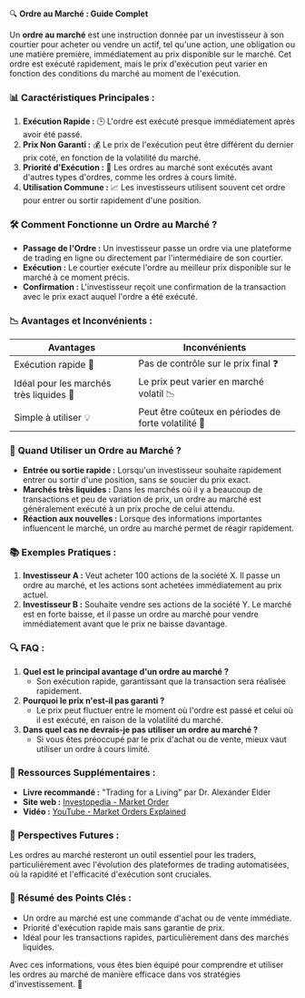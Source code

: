 🔍 **Ordre au Marché : Guide Complet**

Un **ordre au marché** est une instruction donnée par un investisseur à son courtier pour acheter ou vendre un actif, tel qu'une action, une obligation ou une matière première, immédiatement au prix disponible sur le marché. Cet ordre est exécuté rapidement, mais le prix d'exécution peut varier en fonction des conditions du marché au moment de l'exécution.

### 📊 **Caractéristiques Principales :**

1. **Exécution Rapide :** 🕒 L'ordre est exécuté presque immédiatement après avoir été passé.
2. **Prix Non Garanti :** 💰 Le prix de l'exécution peut être différent du dernier prix coté, en fonction de la volatilité du marché.
3. **Priorité d'Exécution :** 🥇 Les ordres au marché sont exécutés avant d'autres types d'ordres, comme les ordres à cours limité.
4. **Utilisation Commune :** 📈 Les investisseurs utilisent souvent cet ordre pour entrer ou sortir rapidement d'une position.

### 🛠️ **Comment Fonctionne un Ordre au Marché ?**

- **Passage de l'Ordre :** Un investisseur passe un ordre via une plateforme de trading en ligne ou directement par l'intermédiaire de son courtier.
- **Exécution :** Le courtier exécute l'ordre au meilleur prix disponible sur le marché à ce moment précis.
- **Confirmation :** L'investisseur reçoit une confirmation de la transaction avec le prix exact auquel l'ordre a été exécuté.

### 📉 **Avantages et Inconvénients :**

| **Avantages**                               | **Inconvénients**                           |
|---------------------------------------------|---------------------------------------------|
| Exécution rapide 🔄                         | Pas de contrôle sur le prix final ❓        |
| Idéal pour les marchés très liquides 🌊     | Le prix peut varier en marché volatil 📉    |
| Simple à utiliser 💡                        | Peut être coûteux en périodes de forte volatilité 💸|

### 🧠 **Quand Utiliser un Ordre au Marché ?**

- **Entrée ou sortie rapide :** Lorsqu'un investisseur souhaite rapidement entrer ou sortir d'une position, sans se soucier du prix exact.
- **Marchés très liquides :** Dans les marchés où il y a beaucoup de transactions et peu de variation de prix, un ordre au marché est généralement exécuté à un prix proche de celui attendu.
- **Réaction aux nouvelles :** Lorsque des informations importantes influencent le marché, un ordre au marché permet de réagir rapidement.

### 📚 **Exemples Pratiques :**

1. **Investisseur A :** Veut acheter 100 actions de la société X. Il passe un ordre au marché, et les actions sont achetées immédiatement au prix actuel.
2. **Investisseur B :** Souhaite vendre ses actions de la société Y. Le marché est en forte baisse, et il passe un ordre au marché pour vendre immédiatement avant que le prix ne baisse davantage.

### 🔍 **FAQ :**

1. **Quel est le principal avantage d'un ordre au marché ?**
   - Son exécution rapide, garantissant que la transaction sera réalisée rapidement.
2. **Pourquoi le prix n'est-il pas garanti ?**
   - Le prix peut fluctuer entre le moment où l'ordre est passé et celui où il est exécuté, en raison de la volatilité du marché.
3. **Dans quel cas ne devrais-je pas utiliser un ordre au marché ?**
   - Si vous êtes préoccupé par le prix d'achat ou de vente, mieux vaut utiliser un ordre à cours limité.

### 📘 **Ressources Supplémentaires :**
- **Livre recommandé :** "Trading for a Living" par Dr. Alexander Elder
- **Site web :** [Investopedia - Market Order](https://www.investopedia.com/terms/m/marketorder.asp)
- **Vidéo :** [YouTube - Market Orders Explained](https://www.youtube.com)

### 🔮 **Perspectives Futures :**
Les ordres au marché resteront un outil essentiel pour les traders, particulièrement avec l'évolution des plateformes de trading automatisées, où la rapidité et l'efficacité d'exécution sont cruciales.

### 📌 **Résumé des Points Clés :**
- Un ordre au marché est une commande d'achat ou de vente immédiate.
- Priorité d'exécution rapide mais sans garantie de prix.
- Idéal pour les transactions rapides, particulièrement dans des marchés liquides.

Avec ces informations, vous êtes bien équipé pour comprendre et utiliser les ordres au marché de manière efficace dans vos stratégies d'investissement. 🚀